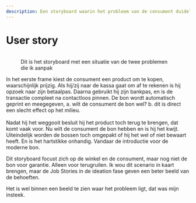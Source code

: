 ```yaml
---
description: Een storyboard waarin het probleem van de consument duidelijk wordt
---
```


# User story

<figure><img src="../.gitbook/assets/User story.png" alt=""><figcaption><p>Dit is het storyboard met een situatie van de twee problemen die ik aanpak</p></figcaption></figure>

In het eerste frame kiest de consument een product om te kopen, waarschijnlijk prijzig. Als hij/zij naar de kassa gaat om af te rekenen is hij opzoek naar zijn betaalpas. Daarna gebruikt hij zijn bankpas, en is de transactie compleet na contactloos pinnen. De bon wordt automatisch geprint en meegegeven, a. wilt de consument de bon wel? b. dit is direct een slecht effect op het milieu. \
\
Nadat hij het weggooit besluit hij het product toch terug te brengen, dat komt vaak voor. Nu wilt de consument de bon hebben en is hij het kwijt. Uiteindelijk worden de bossen toch omgepakt of hij het wel of niet bewaart heeft. En is het hartstikke onhandig. Vandaar de introductie voor de moderne bon.&#x20;

Dit storyboard focust zich op de winkel en de consument, maar nog niet de bon voor garantie. Alleen voor terugruilen. Ik wou dit scenario in kaart brengen, maar de Job Stories in de ideation fase geven een beter beeld van de behoeften.&#x20;

Het is wel binnen een beeld te zien waar het probleem ligt, dat was mijn insteek.&#x20;

